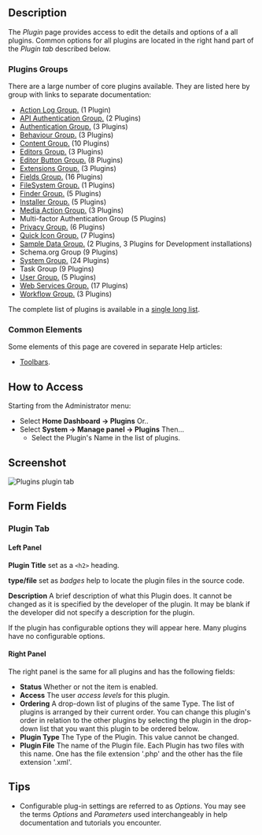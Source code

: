 <!-- Filename: Help4.x:Plugins:_Name_of_Plugin / Display title: Plugins: Name of Plugin -->

## Description

The *Plugin* page provides access to edit the details and options of a all
plugins. Common options for all plugins are located in the right hand
part of the *Plugin tab* described below. 

### Plugins Groups

There are a large number of core plugins available. They are listed here by 
group with links to separate documentation:

* [Action Log Group.](https://docs.joomla.org/Chunk4x:Extensions_Plugin_Manager_Edit_Action_Log_Group)
 (1 Plugin)
* [API Authentication Group.](https://docs.joomla.org/Chunk4x:Extensions_Plugin_Manager_Edit_API_Authentication_Group)
 (2 Plugins)
* [Authentication Group.](https://docs.joomla.org/Chunk4x:Extensions_Plugin_Manager_Edit_Authentication_Group)
 (3 Plugins)
* [Behaviour Group.](https://docs.joomla.org/Chunk4x:Extensions_Plugin_Manager_Edit_Behaviour_Group)
 (3 Plugins)
* [Content Group.](https://docs.joomla.org/Chunk4x:Extensions_Plugin_Manager_Edit_Content_Group)
 (10 Plugins)
* [Editors Group.](https://docs.joomla.org/Chunk4x:Extensions_Plugin_Manager_Edit_Editor_Group)
 (3 Plugins)
* [Editor Button Group.](https://docs.joomla.org/Chunk4x:Extensions_Plugin_Manager_Edit_Button_Group)
 (8 Plugins)
* [Extensions Group.](https://docs.joomla.org/Chunk4x:Extensions_Plugin_Manager_Edit_Extension_Group)
 (3 Plugins)
* [Fields Group.](https://docs.joomla.org/Chunk4x:Extensions_Plugin_Manager_Edit_Fields_Group)
 (16 Plugins)
* [FileSystem Group.](https://docs.joomla.org/Chunk4x:Extensions_Plugin_Manager_Edit_FileSystem_Group)
 (1 Plugins)
* [Finder Group.](https://docs.joomla.org/Chunk4x:Extensions_Plugin_Manager_Edit_Smart_Search_Group)
 (5 Plugins)
* [Installer Group.](https://docs.joomla.org/Chunk4x:Extensions_Plugin_Manager_Edit_Installer_Group)
 (5 Plugins)
* [Media Action Group.](https://docs.joomla.org/Chunk4x:Extensions_Plugin_Manager_Edit_Media_Action_Group)
 (3 Plugins)
* Multi-factor Authentication Group
 (5 Plugins)
* [Privacy Group.](https://docs.joomla.org/Chunk4x:Extensions_Plugin_Manager_Edit_Privacy_Group)
 (6 Plugins)
* [Quick Icon Group.](https://docs.joomla.org/Chunk4x:Extensions_Plugin_Manager_Edit_Quick_Icon_Group)
 (7 Plugins)
* [Sample Data Group.](https://docs.joomla.org/Chunk4x:Extensions_Plugin_Manager_Edit_Sample_Data_Group)
 (2 Plugins, 3 Plugins for Development installations)
* Schema.org Group
 (9 Plugins)
* [System Group.](https://docs.joomla.org/Chunk4x:Extensions_Plugin_Manager_Edit_System_Group)
 (24 Plugins)
* Task Group
 (9 Plugins)
* [User Group.](https://docs.joomla.org/Chunk4x:Extensions_Plugin_Manager_Edit_User_Group)
 (5 Plugins)
* [Web Services Group.](https://docs.joomla.org/Chunk4x:Extensions_Plugin_Manager_Edit_Web_Services_Group)
 (17 Plugins)
* [Workflow Group.](https://docs.joomla.org/Chunk4x:Extensions_Plugin_Manager_Edit_Workflow_Group)
 (3 Plugins)

The complete list of plugins is available in a
[single long list](https://docs.joomla.org/Chunk4x:List_of_Plugins).

### Common Elements

Some elements of this page are covered in separate Help articles:

* [Toolbars](jdocmanual?article=help/common-elements/toolbars).

## How to Access

Starting from the Administrator menu:

- Select **Home Dashboard → Plugins** Or..
- Select **System → Manage panel → Plugins** Then...
  - Select the Plugin's Name in the list of plugins.

## Screenshot

![Plugins plugin tab](../../../en/images/plugins/plugins-plugin-tab.png)

## Form Fields

### Plugin Tab

#### Left Panel

**Plugin Title** set as a `<h2>` heading.

**type/file** set as *badges* help to locate the plugin files in the source code.

**Description** A brief description of what this Plugin does. It cannot be 
changed as it is specified by the developer of the plugin. It may be blank if 
the developer did not specify a description for the plugin.

If the plugin has configurable options they will appear here. Many plugins
have no configurable options.

#### Right Panel

The right panel is the same for all plugins and has the following
fields:

- **Status** Whether or not the item is enabled.
- **Access** The user *access levels* for this plugin.
- **Ordering** A drop-down list of plugins of the same Type. The list
  of plugins is arranged by their current order. You can change this
  plugin's order in relation to the other plugins by selecting the
  plugin in the drop-down list that you want this plugin to be ordered
  below.
- **Plugin Type** The Type of the Plugin. This value cannot be changed.
- **Plugin File** The name of the Plugin file. Each Plugin has two
  files with this name. One has the file extension '.php' and the other
  has the file extension '.xml'.

## Tips

- Configurable plug-in settings are referred to as *Options*. You may see the
  terms *Options* and *Parameters* used interchangeably in help documentation
  and tutorials you encounter.
